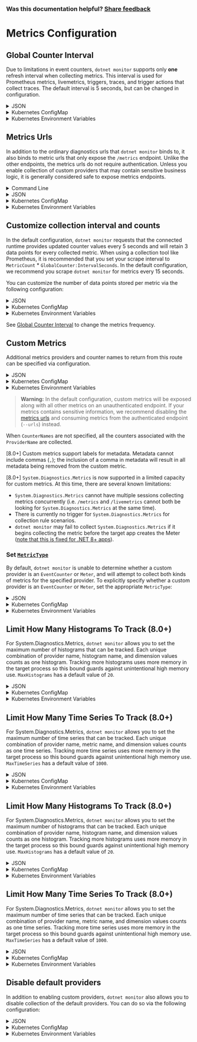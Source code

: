 
### Was this documentation helpful? [Share feedback](https://www.research.net/r/DGDQWXH?src=documentation%2Fconfiguration%2Fmetrics-configuration)

# Metrics Configuration

## Global Counter Interval

Due to limitations in event counters, `dotnet monitor` supports only **one** refresh interval when collecting metrics. This interval is used for
Prometheus metrics, livemetrics, triggers, traces, and trigger actions that collect traces. The default interval is 5 seconds, but can be changed in configuration.

<details>
  <summary>JSON</summary>

  ```json
  {
      "GlobalCounter": {
        "IntervalSeconds": 10
      }
  }
  ```
</details>

<details>
  <summary>Kubernetes ConfigMap</summary>
  
  ```yaml
  GlobalCounter__IntervalSeconds: "10"
  ```
</details>

<details>
  <summary>Kubernetes Environment Variables</summary>
  
  ```yaml
  - name: DotnetMonitor_GlobalCounter__IntervalSeconds
    value: "10"
  ```
</details>

## Metrics Urls

In addition to the ordinary diagnostics urls that `dotnet monitor` binds to, it also binds to metric urls that only expose the `/metrics` endpoint. Unlike the other endpoints, the metrics urls do not require authentication. Unless you enable collection of custom providers that may contain sensitive business logic, it is generally considered safe to expose metrics endpoints. 

<details>
  <summary>Command Line</summary>

  ```cmd
  dotnet monitor collect --metricUrls http://*:52325
  ```
</details>

<details>
  <summary>JSON</summary>

  ```json
  {
    "Metrics": {
      "Endpoints": "http://*:52325"
    }
  }
  ```
</details>

<details>
  <summary>Kubernetes ConfigMap</summary>
  
  ```yaml
  Metrics__Endpoints: "http://*:52325"
  ```
</details>

<details>
  <summary>Kubernetes Environment Variables</summary>
  
  ```yaml
  - name: DotnetMonitor_Metrics__Endpoints
    value: "http://*:52325"
  ```
</details>

## Customize collection interval and counts

In the default configuration, `dotnet monitor` requests that the connected runtime provides updated counter values every 5 seconds and will retain 3 data points for every collected metric. When using a collection tool like Prometheus, it is recommended that you set your scrape interval to `MetricCount` * `GlobalCounter:IntervalSeconds`. In the default configuration, we recommend you scrape `dotnet monitor` for metrics every 15 seconds.

You can customize the number of data points stored per metric via the following configuration:

<details>
  <summary>JSON</summary>

  ```json
  {
    "Metrics": {
      "MetricCount": 3
    }
  }
  ```
</details>

<details>
  <summary>Kubernetes ConfigMap</summary>
  
  ```yaml
  Metrics__MetricCount: "3"
  ```
</details>

<details>
  <summary>Kubernetes Environment Variables</summary>
  
  ```yaml
  - name: DotnetMonitor_Metrics__MetricCount
    value: "3"
  ```
</details>

See [Global Counter Interval](#global-counter-interval) to change the metrics frequency.

## Custom Metrics

Additional metrics providers and counter names to return from this route can be specified via configuration. 

<details>
  <summary>JSON</summary>

  ```json
  {
    "Metrics": {
      "Providers": [
        {
          "ProviderName": "Microsoft-AspNetCore-Server-Kestrel",
          "CounterNames": [
            "connections-per-second",
            "total-connections"
          ]
        }
      ]
    }
  }
  ```
</details>

<details>
  <summary>Kubernetes ConfigMap</summary>
  
  ```yaml
  Metrics__Providers__0__ProviderName: "Microsoft-AspNetCore-Server-Kestrel"
  Metrics__Providers__0__CounterNames__0: "connections-per-second"
  Metrics__Providers__0__CounterNames__1: "total-connections"
  ```
</details>

<details>
  <summary>Kubernetes Environment Variables</summary>
  
  ```yaml
  - name: DotnetMonitor_Metrics__Providers__0__ProviderName
    value: "Microsoft-AspNetCore-Server-Kestrel"
  - name: DotnetMonitor_Metrics__Providers__0__CounterNames__0
    value: "connections-per-second"
  - name: DotnetMonitor_Metrics__Providers__0__CounterNames__1
    value: "total-connections"
  ```
</details>

> **Warning:** In the default configuration, custom metrics will be exposed along with all other metrics on an unauthenticated endpoint. If your metrics contains sensitive information, we recommend disabling the [metrics urls](#metrics-urls) and consuming metrics from the authenticated endpoint (`--urls`) instead.

When `CounterNames` are not specified, all the counters associated with the `ProviderName` are collected.

[8.0+] Custom metrics support labels for metadata. Metadata cannot include commas (`,`); the inclusion of a comma in metadata will result in all metadata being removed from the custom metric.

[8.0+] `System.Diagnostics.Metrics` is now supported in a limited capacity for custom metrics. At this time, there are several known limitations:
 * `System.Diagnostics.Metrics` cannot have multiple sessions collecting metrics concurrently (i.e. `/metrics` and `/livemetrics` cannot both be looking for `System.Diagnostics.Metrics` at the same time). 
 * There is currently no trigger for `System.Diagnostics.Metrics` for collection rule scenarios.
 * `dotnet monitor` may fail to collect `System.Diagnostics.Metrics` if it begins collecting the metric before the target app creates the Meter ([note that this is fixed for .NET 8+ apps](https://github.com/dotnet/runtime/pull/76965)).
 
### Set [`MetricType`](../api/definitions.md#metrictype-80)

By default, `dotnet monitor` is unable to determine whether a custom provider is an `EventCounter` or `Meter`, and will attempt to collect both kinds of metrics for the specified provider. To explicitly specify whether a custom provider is an `EventCounter` or `Meter`, set the appropriate `MetricType`:

<details>
  <summary>JSON</summary>

  ```json
  {
    "Metrics": {
      "Providers": [
        {
          "ProviderName": "MyCustomEventCounterProvider",
          "MetricType": "EventCounter"
        },
        {
          "ProviderName": "MyCustomSDMProvider",
          "MetricType": "Meter"
        }
      ]
    }
  }
  ```
</details>

<details>
  <summary>Kubernetes ConfigMap</summary>
  
  ```yaml
  Metrics__Providers__0__ProviderName: "MyCustomEventCounterProvider"
  Metrics__Providers__0__MetricType: "EventCounter"
  Metrics__Providers__1__ProviderName: "MyCustomSDMProvider"
  Metrics__Providers__1__MetricType: "Meter"
  ```
</details>

<details>
  <summary>Kubernetes Environment Variables</summary>
  
  ```yaml
  - name: DotnetMonitor_Metrics__Providers__0__ProviderName
    value: "MyCustomEventCounterProvider"
  - name: DotnetMonitor_Metrics__Providers__0__MetricType
    value: "EventCounter"
  - name: DotnetMonitor_Metrics__Providers__1__ProviderName
    value: "MyCustomSDMProvider"
  - name: DotnetMonitor_Metrics__Providers__1__MetricType
    value: "Meter"
  ```
</details>

## Limit How Many Histograms To Track (8.0+)

For System.Diagnostics.Metrics, `dotnet monitor` allows you to set the maximum number of histograms that can be tracked. Each unique combination of provider name, histogram name, and dimension values counts as one histogram. Tracking more histograms uses more memory in the target process so this bound guards against unintentional high memory use. `MaxHistograms` has a default value of `20`.

<details>
  <summary>JSON</summary>

  ```json
  {
    "GlobalCounter": {
      "MaxHistograms": 5
    }
  }
  ```
</details>

<details>
  <summary>Kubernetes ConfigMap</summary>
  
  ```yaml
  GlobalCounter__MaxHistograms: "5"
  ```
</details>

<details>
  <summary>Kubernetes Environment Variables</summary>
  
  ```yaml
  - name: DotnetMonitor_GlobalCounter__MaxHistograms
    value: "5"
  ```
</details>

## Limit How Many Time Series To Track (8.0+)

For System.Diagnostics.Metrics, `dotnet monitor` allows you to set the maximum number of time series that can be tracked. Each unique combination of provider name, metric name, and dimension values counts as one time series. Tracking more time series uses more memory in the target process so this bound guards against unintentional high memory use. `MaxTimeSeries` has a default value of `1000`.

<details>
  <summary>JSON</summary>

  ```json
  {
    "GlobalCounter": {
      "MaxTimeSeries": 500
    }
  }
  ```
</details>

<details>
  <summary>Kubernetes ConfigMap</summary>
  
  ```yaml
  GlobalCounter__MaxTimeSeries: "500"
  ```
</details>

<details>
  <summary>Kubernetes Environment Variables</summary>
  
  ```yaml
  - name: DotnetMonitor_GlobalCounter__MaxTimeSeries
    value: "500"
  ```
</details>

## Limit How Many Histograms To Track (8.0+)

For System.Diagnostics.Metrics, `dotnet monitor` allows you to set the maximum number of histograms that can be tracked. Each unique combination of provider name, histogram name, and dimension values counts as one histogram. Tracking more histograms uses more memory in the target process so this bound guards against unintentional high memory use. `MaxHistograms` has a default value of `20`.

<details>
  <summary>JSON</summary>

  ```json
  {
    "GlobalCounter": {
      "MaxHistograms": 5
    }
  }
  ```
</details>

<details>
  <summary>Kubernetes ConfigMap</summary>
  
  ```yaml
  GlobalCounter__MaxHistograms: "5"
  ```
</details>

<details>
  <summary>Kubernetes Environment Variables</summary>
  
  ```yaml
  - name: DotnetMonitor_GlobalCounter__MaxHistograms
    value: "5"
  ```
</details>

## Limit How Many Time Series To Track (8.0+)

For System.Diagnostics.Metrics, `dotnet monitor` allows you to set the maximum number of time series that can be tracked. Each unique combination of provider name, metric name, and dimension values counts as one time series. Tracking more time series uses more memory in the target process so this bound guards against unintentional high memory use. `MaxTimeSeries` has a default value of `1000`.

<details>
  <summary>JSON</summary>

  ```json
  {
    "GlobalCounter": {
      "MaxTimeSeries": 500
    }
  }
  ```
</details>

<details>
  <summary>Kubernetes ConfigMap</summary>
  
  ```yaml
  GlobalCounter__MaxTimeSeries: "500"
  ```
</details>

<details>
  <summary>Kubernetes Environment Variables</summary>
  
  ```yaml
  - name: DotnetMonitor_GlobalCounter__MaxTimeSeries
    value: "500"
  ```
</details>

## Disable default providers

In addition to enabling custom providers, `dotnet monitor` also allows you to disable collection of the default providers. You can do so via the following configuration:

<details>
  <summary>JSON</summary>

  ```json
  {
    "Metrics": {
      "IncludeDefaultProviders": false
    }
  }
  ```
</details>

<details>
  <summary>Kubernetes ConfigMap</summary>
  
  ```yaml
  Metrics__IncludeDefaultProviders: "false"
  ```
</details>

<details>
  <summary>Kubernetes Environment Variables</summary>
  
  ```yaml
  - name: DotnetMonitor_Metrics__IncludeDefaultProviders
    value: "false"
  ```
</details>
